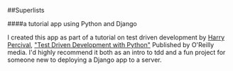 ##Superlists 

####a tutorial app using Python and Django

I created this app as part of a tutorial on test driven development by [Harry Percival](https://github.com/hjwp), ["Test Driven Development with Python"](http://www.obeythetestinggoat.com/) Published by O'Reilly media. I'd highly recommend it both as an intro to tdd and a fun project for someone new to deploying a Django app to a server.